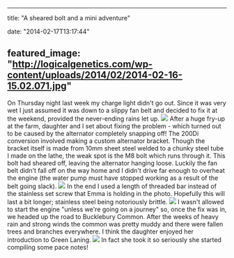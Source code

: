 
---
title: "A sheared bolt and a mini adventure"

date: "2014-02-17T13:17:44"

featured_image: "http://logicalgenetics.com/wp-content/uploads/2014/02/2014-02-16-15.02.071.jpg"
---


On Thursday night last week my charge light didn't go out.  Since it was very wet I just assumed it was down to a slippy fan belt and decided to fix it at the weekend, provided the never-ending rains let up.
<a href="/images/a-sheared-bolt-and-a-mini-adventure/2014-02-16-15.02.071.jpg"><img src="/images/a-sheared-bolt-and-a-mini-adventure/2014-02-16-15.02.071.jpg"/></a>
After a huge fry-up at the farm, daughter and I set about fixing the problem - which turned out to be caused by the alternator completely snapping off!  The 200Di conversion involved making a custom alternator bracket.  Though the bracket itself is made from 10mm sheet steel welded to a chunky steel tube I made on the lathe, the weak spot is the M8 bolt which runs through it.  This bolt had sheared off, leaving the alternator hanging loose.  Luckily the fan belt didn't fall off on the way home and I didn't drive far enough to overheat the engine (the water pump must have stopped working as a result of the belt going slack).
<a href="/images/a-sheared-bolt-and-a-mini-adventure/2014-02-16-15.18.37.jpg"><img src="/images/a-sheared-bolt-and-a-mini-adventure/2014-02-16-15.18.37.jpg"/></a> 
In the end I used a length of threaded bar instead of the stainless set screw that Emma is holding in the photo.  Hopefully this will last a bit longer; stainless steel being notoriously brittle.
<a href="/images/a-sheared-bolt-and-a-mini-adventure/2014-02-16-16.39.271.jpg"><img src="/images/a-sheared-bolt-and-a-mini-adventure/2014-02-16-16.39.271.jpg"/></a> 
I wasn't allowed to start the engine "unless we're going on a journey" so, once the fix was in, we headed up the road to Bucklebury Common.  After the weeks of heavy rain and strong winds the common was pretty muddy and there were fallen trees and branches everywhere.  I think the daughter enjoyed her introduction to Green Laning.
<a href="/images/a-sheared-bolt-and-a-mini-adventure/2014-02-16-16.39.30.jpg"><img src="/images/a-sheared-bolt-and-a-mini-adventure/2014-02-16-16.39.30.jpg"/></a>
In fact she took it so seriously she started compiling some pace notes!